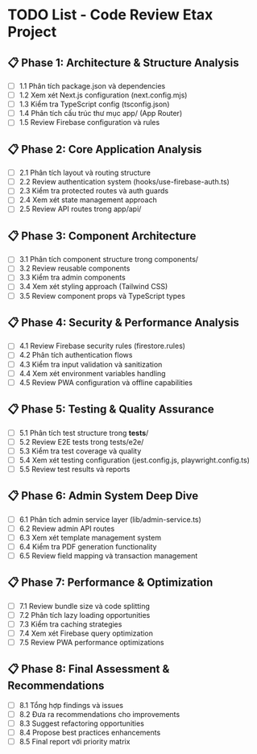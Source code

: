 # TODO List - Code Review Etax Project

## 📋 Phase 1: Architecture & Structure Analysis
- [ ] 1.1 Phân tích package.json và dependencies
- [ ] 1.2 Xem xét Next.js configuration (next.config.mjs)
- [ ] 1.3 Kiểm tra TypeScript config (tsconfig.json)
- [ ] 1.4 Phân tích cấu trúc thư mục app/ (App Router)
- [ ] 1.5 Review Firebase configuration và rules

## 📋 Phase 2: Core Application Analysis
- [ ] 2.1 Phân tích layout và routing structure
- [ ] 2.2 Review authentication system (hooks/use-firebase-auth.ts)
- [ ] 2.3 Kiểm tra protected routes và auth guards
- [ ] 2.4 Xem xét state management approach
- [ ] 2.5 Review API routes trong app/api/

## 📋 Phase 3: Component Architecture
- [ ] 3.1 Phân tích component structure trong components/
- [ ] 3.2 Review reusable components
- [ ] 3.3 Kiểm tra admin components
- [ ] 3.4 Xem xét styling approach (Tailwind CSS)
- [ ] 3.5 Review component props và TypeScript types

## 📋 Phase 4: Security & Performance Analysis
- [ ] 4.1 Review Firebase security rules (firestore.rules)
- [ ] 4.2 Phân tích authentication flows
- [ ] 4.3 Kiểm tra input validation và sanitization
- [ ] 4.4 Xem xét environment variables handling
- [ ] 4.5 Review PWA configuration và offline capabilities

## 📋 Phase 5: Testing & Quality Assurance
- [ ] 5.1 Phân tích test structure trong __tests__/
- [ ] 5.2 Review E2E tests trong tests/e2e/
- [ ] 5.3 Kiểm tra test coverage và quality
- [ ] 5.4 Xem xét testing configuration (jest.config.js, playwright.config.ts)
- [ ] 5.5 Review test results và reports

## 📋 Phase 6: Admin System Deep Dive
- [ ] 6.1 Phân tích admin service layer (lib/admin-service.ts)
- [ ] 6.2 Review admin API routes
- [ ] 6.3 Xem xét template management system
- [ ] 6.4 Kiểm tra PDF generation functionality
- [ ] 6.5 Review field mapping và transaction management

## 📋 Phase 7: Performance & Optimization
- [ ] 7.1 Review bundle size và code splitting
- [ ] 7.2 Phân tích lazy loading opportunities
- [ ] 7.3 Kiểm tra caching strategies
- [ ] 7.4 Xem xét Firebase query optimization
- [ ] 7.5 Review PWA performance optimizations

## 📋 Phase 8: Final Assessment & Recommendations
- [ ] 8.1 Tổng hợp findings và issues
- [ ] 8.2 Đưa ra recommendations cho improvements
- [ ] 8.3 Suggest refactoring opportunities
- [ ] 8.4 Propose best practices enhancements
- [ ] 8.5 Final report với priority matrix

